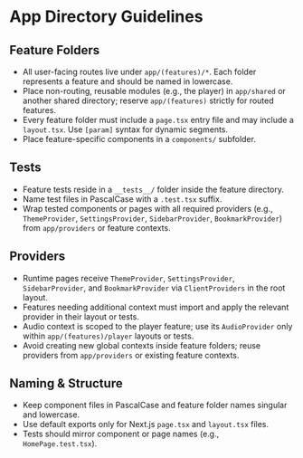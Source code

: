 # App Directory Guidelines

## Feature Folders

- All user-facing routes live under `app/(features)/*`. Each folder represents a feature and should be named in lowercase.
- Place non-routing, reusable modules (e.g., the player) in `app/shared` or another shared directory; reserve `app/(features)` strictly for routed features.
- Every feature folder must include a `page.tsx` entry file and may include a `layout.tsx`. Use `[param]` syntax for dynamic segments.
- Place feature-specific components in a `components/` subfolder.

## Tests

- Feature tests reside in a `__tests__/` folder inside the feature directory.
- Name test files in PascalCase with a `.test.tsx` suffix.
- Wrap tested components or pages with all required providers (e.g., `ThemeProvider`, `SettingsProvider`, `SidebarProvider`, `BookmarkProvider`) from `app/providers` or feature contexts.

## Providers

- Runtime pages receive `ThemeProvider`, `SettingsProvider`, `SidebarProvider`, and `BookmarkProvider` via `ClientProviders` in the root layout.
- Features needing additional context must import and apply the relevant provider in their layout or tests.
- Audio context is scoped to the player feature; use its `AudioProvider` only within `app/(features)/player` layouts or tests.
- Avoid creating new global contexts inside feature folders; reuse providers from `app/providers` or existing feature contexts.

## Naming & Structure

- Keep component files in PascalCase and feature folder names singular and lowercase.
- Use default exports only for Next.js `page.tsx` and `layout.tsx` files.
- Tests should mirror component or page names (e.g., `HomePage.test.tsx`).
